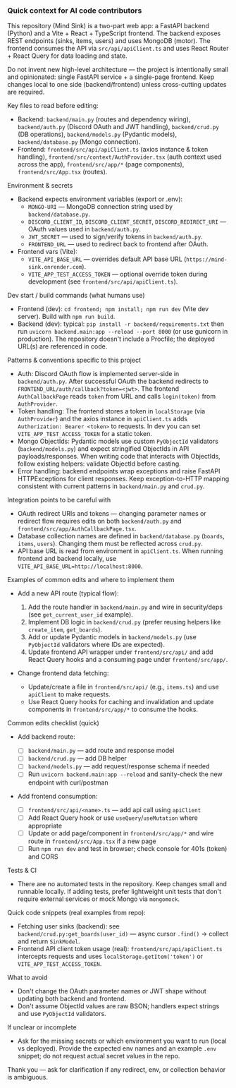 ### Quick context for AI code contributors

This repository (Mind Sink) is a two-part web app: a FastAPI backend (Python) and a Vite + React + TypeScript frontend. The backend exposes REST endpoints (sinks, items, users) and uses MongoDB (motor). The frontend consumes the API via `src/api/apiClient.ts` and uses React Router + React Query for data loading and state.

Do not invent new high-level architecture — the project is intentionally small and opinionated: single FastAPI service + a single-page frontend. Keep changes local to one side (backend/frontend) unless cross-cutting updates are required.

Key files to read before editing:

- Backend: `backend/main.py` (routes and dependency wiring), `backend/auth.py` (Discord OAuth and JWT handling), `backend/crud.py` (DB operations), `backend/models.py` (Pydantic models), `backend/database.py` (Mongo connection).
- Frontend: `frontend/src/api/apiClient.ts` (axios instance & token handling), `frontend/src/context/AuthProvider.tsx` (auth context used across the app), `frontend/src/app/*` (page components), `frontend/src/App.tsx` (routes).

Environment & secrets

- Backend expects environment variables (export or .env):
  - `MONGO-URI` — MongoDB connection string used by `backend/database.py`.
  - `DISCORD_CLIENT_ID`, `DISCORD_CLIENT_SECRET`, `DISCORD_REDIRECT_URI` — OAuth values used in `backend/auth.py`.
  - `JWT_SECRET` — used to sign/verify tokens in `backend/auth.py`.
  - `FRONTEND_URL` — used to redirect back to frontend after OAuth.
- Frontend vars (Vite):
  - `VITE_API_BASE_URL` — overrides default API base URL (`https://mind-sink.onrender.com`).
  - `VITE_APP_TEST_ACCESS_TOKEN` — optional override token during development (see `frontend/src/api/apiClient.ts`).

Dev start / build commands (what humans use)

- Frontend (dev): `cd frontend; npm install; npm run dev` (Vite dev server). Build with `npm run build`.
- Backend (dev): typical: `pip install -r backend/requirements.txt` then run `uvicorn backend.main:app --reload --port 8000` (or use gunicorn in production). The repository doesn't include a Procfile; the deployed URL(s) are referenced in code.

Patterns & conventions specific to this project

- Auth: Discord OAuth flow is implemented server-side in `backend/auth.py`. After successful OAuth the backend redirects to `FRONTEND_URL/auth/callback?token=<jwt>`. The frontend `AuthCallbackPage` reads `token` from URL and calls `login(token)` from `AuthProvider`.
- Token handling: The frontend stores a token in `localStorage` (via `AuthProvider`) and the axios instance in `apiClient.ts` adds `Authorization: Bearer <token>` to requests. In dev you can set `VITE_APP_TEST_ACCESS_TOKEN` for a static token.
- Mongo ObjectIds: Pydantic models use custom `PyObjectId` validators (`backend/models.py`) and expect stringified ObjectIds in API payloads/responses. When writing code that interacts with ObjectIds, follow existing helpers: validate ObjectId before casting.
- Error handling: backend endpoints wrap exceptions and raise FastAPI HTTPExceptions for client responses. Keep exception-to-HTTP mapping consistent with current patterns in `backend/main.py` and `crud.py`.

Integration points to be careful with

- OAuth redirect URIs and tokens — changing parameter names or redirect flow requires edits on both `backend/auth.py` and `frontend/src/app/AuthCallbackPage.tsx`.
- Database collection names are defined in `backend/database.py` (`boards`, `items`, `users`). Changing them must be reflected across `crud.py`.
- API base URL is read from environment in `apiClient.ts`. When running frontend and backend locally, use `VITE_API_BASE_URL=http://localhost:8000`.

Examples of common edits and where to implement them

- Add a new API route (typical flow):

  1. Add the route handler in `backend/main.py` and wire in security/deps (see `get_current_user_id` example).
  2. Implement DB logic in `backend/crud.py` (prefer reusing helpers like `create_item`, `get_boards`).
  3. Add or update Pydantic models in `backend/models.py` (use `PyObjectId` validators where IDs are expected).
  4. Update frontend API wrapper under `frontend/src/api/` and add React Query hooks and a consuming page under `frontend/src/app/`.

- Change frontend data fetching:
  - Update/create a file in `frontend/src/api/` (e.g., `items.ts`) and use `apiClient` to make requests.
  - Use React Query hooks for caching and invalidation and update components in `frontend/src/app/*` to consume the hooks.

Common edits checklist (quick)

- Add backend route:

  - [ ] `backend/main.py` — add route and response model
  - [ ] `backend/crud.py` — add DB helper
  - [ ] `backend/models.py` — add request/response schema if needed
  - [ ] Run `uvicorn backend.main:app --reload` and sanity-check the new endpoint with curl/postman

- Add frontend consumption:
  - [ ] `frontend/src/api/<name>.ts` — add api call using `apiClient`
  - [ ] Add React Query hook or use `useQuery`/`useMutation` where appropriate
  - [ ] Update or add page/component in `frontend/src/app/*` and wire route in `frontend/src/App.tsx` if a new page
  - [ ] Run `npm run dev` and test in browser; check console for 401s (token) and CORS

Tests & CI

- There are no automated tests in the repository. Keep changes small and runnable locally. If adding tests, prefer lightweight unit tests that don't require external services or mock Mongo via `mongomock`.

Quick code snippets (real examples from repo):

- Fetching user sinks (backend): see `backend/crud.py:get_boards(user_id)` — async cursor `.find()` -> collect and return `SinkModel`.
- Frontend API client token usage (real): `frontend/src/api/apiClient.ts` intercepts requests and uses `localStorage.getItem('token')` or `VITE_APP_TEST_ACCESS_TOKEN`.

What to avoid

- Don't change the OAuth parameter names or JWT shape without updating both backend and frontend.
- Don't assume ObjectId values are raw BSON; handlers expect strings and use `PyObjectId` validators.

If unclear or incomplete

- Ask for the missing secrets or which environment you want to run (local vs deployed). Provide the expected env names and an example `.env` snippet; do not request actual secret values in the repo.

Thank you — ask for clarification if any redirect, env, or collection behavior is ambiguous.
